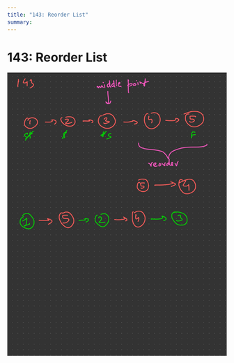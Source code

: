 ```yaml
---
title: "143: Reorder List"
summary: 
---
```


143: Reorder List
===

![](assets/143-reorder-list.jpg)
